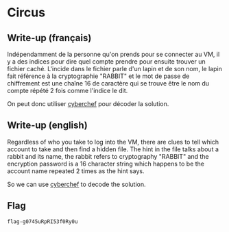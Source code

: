 # Circus

## Write-up (français)

Indépendamment de la personne qu'on prends pour se connecter au VM, il y a des indices pour dire quel compte prendre pour ensuite trouver un fichier caché.
L'incide dans le fichier parle d'un lapin et de son nom, le lapin fait référence à la cryptographie "RABBIT" et le mot de passe de chiffrement est une chaîne 16 de caractère
qui se trouve être le nom du compte répété 2 fois comme l'indice le dit.

On peut donc utiliser [cyberchef](https://gchq.github.io/CyberChef/#recipe=From_Base64('A-Za-z0-9%2B/%3D',true,false)Rabbit(%7B'option':'UTF8','string':'BarnabasBarnabas'%7D,%7B'option':'Hex','string':''%7D,'Big','Raw','Raw')&input=SHpNWDQrMXhzeXFJVzYrdXl2K0JVNWI4STB3aVBPUT0&oeol=FF) pour décoder la solution.

## Write-up (english)

Regardless of who you take to log into the VM, there are clues to tell which account to take and then find a hidden file.
The hint in the file talks about a rabbit and its name, the rabbit refers to cryptography "RABBIT" and the encryption password is a 16 character string
which happens to be the account name repeated 2 times as the hint says.

So we can use [cyberchef](https://gchq.github.io/CyberChef/#recipe=From_Base64('A-Za-z0-9%2B/%3D',true,false)Rabbit(%7B'option':'UTF8','string':'BarnabasBarnabas'%7D,%7B'option':'Hex','string':''%7D,'Big','Raw','Raw')&input=SHpNWDQrMXhzeXFJVzYrdXl2K0JVNWI4STB3aVBPUT0&oeol=FF) to decode the solution.

## Flag

`flag-g0745uRpRI53f0Ry0u`
